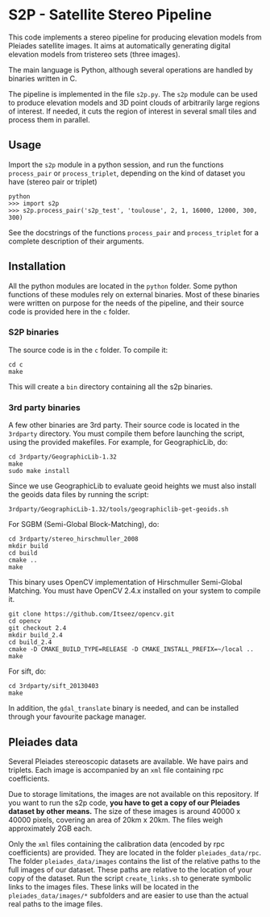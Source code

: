 # S2P - Satellite Stereo Pipeline

This code implements a stereo pipeline for producing elevation models from
Pleiades satellite images. It aims at automatically generating digital
elevation models from tristereo sets (three images).

The main language is Python, although several operations are handled by
binaries written in C.

The pipeline is implemented in the file `s2p.py`. The `s2p` module can be
used to produce elevation models and 3D point clouds of arbitrarily large
regions of interest. If needed, it cuts the region of interest in several
small tiles and process them in parallel.

## Usage

Import the `s2p` module in a python session, and run the functions
`process_pair` or `process_triplet`, depending on the kind of dataset you have
(stereo pair or triplet)

    python
    >>> import s2p
    >>> s2p.process_pair('s2p_test', 'toulouse', 2, 1, 16000, 12000, 300, 300)

See the docstrings of the functions `process_pair` and `process_triplet` for a
complete description of their arguments.

## Installation

All the python modules are located in the `python` folder.  Some python
functions of these modules rely on external binaries. Most of these binaries
were written on purpose for the needs of the pipeline, and their source code is
provided here in the `c` folder.

### S2P binaries

The source code is in the `c` folder. To compile it:

    cd c
    make

This will create a `bin` directory containing all the s2p binaries.

### 3rd party binaries

A few other binaries are 3rd party. Their source code is located in the
`3rdparty` directory. You must compile them before launching the script, using
the provided makefiles. For example, for GeographicLib, do:

    cd 3rdparty/GeographicLib-1.32
    make
    sudo make install

Since we use GeographicLib to evaluate geoid heights we must also install the
geoids data files by running the script:

    3rdparty/GeographicLib-1.32/tools/geographiclib-get-geoids.sh



For SGBM (Semi-Global Block-Matching), do:

    cd 3rdparty/stereo_hirschmuller_2008
    mkdir build
    cd build
    cmake ..
    make

This binary uses OpenCV implementation of Hirschmuller Semi-Global Matching.
You must have OpenCV 2.4.x installed on your system to compile it.

    git clone https://github.com/Itseez/opencv.git
    cd opencv
    git checkout 2.4
    mkdir build_2.4
    cd build_2.4
    cmake -D CMAKE_BUILD_TYPE=RELEASE -D CMAKE_INSTALL_PREFIX=~/local ..
    make

For sift, do:

    cd 3rdparty/sift_20130403
    make

In addition, the `gdal_translate` binary is needed, and can be installed
through your favourite package manager.


## Pleiades data

Several Pleiades stereoscopic datasets are available. We have pairs and
triplets. Each image is accompanied by an `xml` file containing rpc
coefficients.

Due to storage limitations, the images are not available on this repository.
If you want to run the s2p code, **you have to get a copy of our Pleiades
dataset by other means.** The size of these images is around 40000 x 40000
pixels, covering an area of 20km x 20km. The files weigh approximately 2GB
each.

Only the `xml` files containing the calibration data (encoded by rpc
coefficients) are provided. They are located in the folder `pleiades_data/rpc`.
The folder `pleiades_data/images` contains the list of the relative paths to
the full images of our dataset. These paths are relative to the location of
your copy of the dataset. Run the script `create_links.sh` to generate symbolic
links to the images files. These links will be located in the
`pleiades_data/images/*` subfolders and are easier to use than the actual real
paths to the image files.
